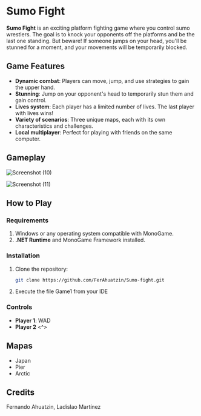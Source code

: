 # Sumo Fight

**Sumo Fight** is an exciting platform fighting game where you control sumo wrestlers. The goal is to knock your opponents off the platforms and be the last one standing. But beware! If someone jumps on your head, you'll be stunned for a moment, and your movements will be temporarily blocked.

## Game Features
- **Dynamic combat**: Players can move, jump, and use strategies to gain the upper hand.
- **Stunning**: Jump on your opponent's head to temporarily stun them and gain control.
- **Lives system**: Each player has a limited number of lives. The last player with lives wins!
- **Variety of scenarios**: Three unique maps, each with its own characteristics and challenges.
- **Local multiplayer**: Perfect for playing with friends on the same computer.

## Gameplay
![Screenshot (10)](https://github.com/user-attachments/assets/cf48dfb8-237a-4478-8f57-728a31c9e349)

![Screenshot (11)](https://github.com/user-attachments/assets/f1c6b1e9-0e15-4d36-8369-0cb46330e09d)

## How to Play

### Requirements
1. Windows or any operating system compatible with MonoGame.
2. **.NET Runtime** and MonoGame Framework installed.

### Installation
1. Clone the repository:
   ```bash
   git clone https://github.com/FerAhuatzin/Sumo-fight.git
   ```
2. Execute the file Game1 from your IDE

### Controls
- **Player 1**: WAD
- **Player 2** <^>
 
## Mapas
- Japan
- Pier 
- Arctic

## Credits
Fernando Ahuatzin, Ladislao Martínez

